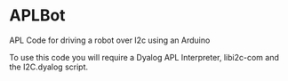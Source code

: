APLBot
======

APL Code for driving a robot over I2c using an Arduino

To use this code you will require a Dyalog APL Interpreter, libi2c-com and the I2C.dyalog script.
